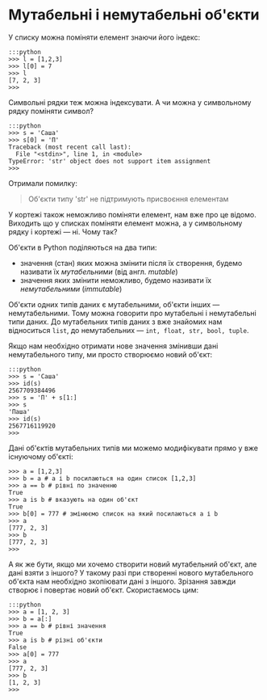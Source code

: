 # Мутабельні і немутабельні об'єкти

У списку можна поміняти елемент знаючи його індекс:

	:::python
	>>> l = [1,2,3]
	>>> l[0] = 7
	>>> l
	[7, 2, 3]
	>>>
	
Символьні рядки теж можна індексувати. 
А чи можна у символьному рядку поміняти символ?

	:::python
	>>> s = 'Саша'
	>>> s[0] = 'П'
	Traceback (most recent call last):
	  File "<stdin>", line 1, in <module>
	TypeError: 'str' object does not support item assignment
	>>>
	
Отримали помилку:

>Об'єкти типу 'str' не підтримують присвоєння елементам

У кортежі також неможливо поміняти елемент, нам вже про це відомо. 
Виходить що у списках поміняти елемент можна, а у символьному рядку і кортежі — ні. 
Чому так?

Об'єкти в Python поділяються на два типи:

- значення (стан) яких можна змінити після їх створення, будемо називати їх *мутабельними* (від англ. *mutable*)
- значення яких змінити неможливо, будемо називати їх *немутабельними* (*immutable*)

Об'єкти одних типів даних є мутабельними, об'єкти інших — немутабельними. 
Тому можна говорити про мутабельні і немутабельні типи даних. 
До мутабельних типів даних з вже знайомих нам відноситься `list`, 
до немутабельних — `int, float, str, bool, tuple`.

Якщо нам необхідно отримати нове значення змінивши дані немутабельного типу, 
ми просто створюємо новий об'єкт:

	:::python
	>>> s = 'Саша'
	>>> id(s)
	2567709384496
	>>> s = 'П' + s[1:]
	>>> s
	'Паша'
	>>> id(s)
	2567716119920
	>>>

Дані об'єктів мутабельних типів ми можемо модифікувати прямо у вже існуючому об'єкті:

	>>> a = [1,2,3]
	>>> b = a # a і b посилаються на один список [1,2,3]
	>>> a == b # рівні по значенню
	True
	>>> a is b # вказують на один об'єкт
	True
	>>> b[0] = 777 # змінюємо список на який посилаються a і b
	>>> a
	[777, 2, 3]
	>>> b
	[777, 2, 3]
	>>>

А як же бути, якщо ми хочемо створити новий мутабельний об'єкт, але дані взяти з іншого? 
У такому разі при створенні нового мутабельного об'єкта нам необхідно 
зкопіювати дані з іншого. 
Зрізання завжди створює і повертає новий об'єкт. 
Скористаємось цим:

	:::python
	>>> a = [1, 2, 3]
	>>> b = a[:]
	>>> a == b # рівні значення
	True
	>>> a is b # різні об'єкти
	False
	>>> a[0] = 777
	>>> a
	[777, 2, 3]
	>>> b
	[1, 2, 3]
	>>>
